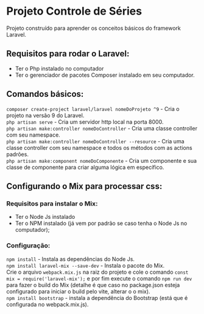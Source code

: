 # Projeto Controle de Séries
Projeto construído para aprender os conceitos básicos do framework Laravel.

## Requisitos para rodar o Laravel:
- Ter o Php instalado no computador
- Ter o gerenciador de pacotes Composer instalado em seu computador.

## Comandos básicos:
``` composer create-project laravel/laravel nomeDoProjeto ^9 ``` - Cria o projeto na versão 9 do Laravel. <br>
``` php artisan serve ``` - Cria um servidor http local na porta 8000. <br>
``` php artisan make:controller nomeDoController ``` - Cria uma classe controller com seu namespace. <br>
``` php artisan make:controller nomeDoController --resource ``` - Cria uma classe controller com seu namespace e todos os métodos com as actions padrões. <br>
``` php artisan make:component nomeDoComponente ``` - Cria um componente e sua classe de componente para criar alguma lógica em específico.

## Configurando o Mix para processar css:
### Requisitos para instalar o Mix:
- Ter o Node Js instalado
- Ter o NPM instalado (já vem por padrão se caso tenha o Node Js no computador);

### Configuração:
``` npm install ``` - Instala as dependências do Node Js. <br>
``` npm install laravel-mix --save-dev ``` - Instala o pacote do Mix. <br>
Crie o arquivo ``` webpack.mix.js ``` na raiz do projeto e cole o comando ``` const mix = require('laravel-mix'); ``` e por fim execute o comando ``` npm run dev ``` para fazer o build do Mix (detalhe é que caso no package.json esteja configurado para iniciar o build pelo vite, alterar o o mix).<br>
``` npm install bootstrap ``` - instala a dependência do Bootstrap (está que é configurada no webpack.mix.js).
